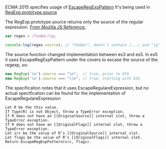 

ECMA 2015 specifies usage of [EscapeRegExpPattern](http://www.ecma-international.org/ecma-262/6.0/index.html#sec-escaperegexppattern)
It's being used in [RegExp.prototype.source](http://www.ecma-international.org/ecma-262/6.0/index.html#sec-get-regexp.prototype.source)

The RegExp.prototype.source returns only the source of the regular expression.
[From Mozilla JS Reference:](https://developer.mozilla.org/en-US/docs/Web/JavaScript/Reference/Global_Objects/RegExp/source)
```js
var regex = /fooBar/ig;

console.log(regex.source); // "fooBar", doesn't contain /.../ and "ig".
```

The source function changed implementation between es3 and es5. 
In es5 it uses EscapeRegExpPattern under the covers to escase the source of the regexp, so:
```js
new RegExp('\n').source === "\n";  // true, prior to ES5
new RegExp('\n').source === "\\n"; // true, starting with ES5
```

The specification notes that it uses EscapeRegulareExpression, but no actual specification can be found for the  implementation of EscapeRegulareExpression
 
    Let R be the this value.
    If Type(R) is not Object, throw a TypeError exception.
    If R does not have an [[OriginalSource]] internal slot, throw a TypeError exception.
    If R does not have an [[OriginalFlags]] internal slot, throw a TypeError exception.
    Let src be the value of R’s [[OriginalSource]] internal slot.
    Let flags be the value of R’s [[OriginalFlags]] internal slot.
    Return EscapeRegExpPattern(src, flags).

